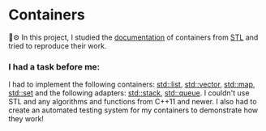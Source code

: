 # Сontainers
🔧⚙️ In this project, I studied the [documentation](http://www.cplusplus.com/) of containers from [STL](https://en.wikipedia.org/wiki/Standard_Template_Library) and tried to reproduce their work.

### I had a task before me:
I had to implement the following containers: [std::list](http://www.cplusplus.com/reference/list/list/), [std::vector](http://www.cplusplus.com/reference/vector/vector/), [std::map](http://www.cplusplus.com/reference/map/map/), [std::set](http://www.cplusplus.com/reference/set/set/) and the following adapters: [std::stack](http://www.cplusplus.com/reference/stack/stack/), [std::queue](http://www.cplusplus.com/reference/queue/queue/). I couldn't use STL and any algorithms and functions from C++11 and newer. I also had to create an automated testing system for my containers to demonstrate how they work!
